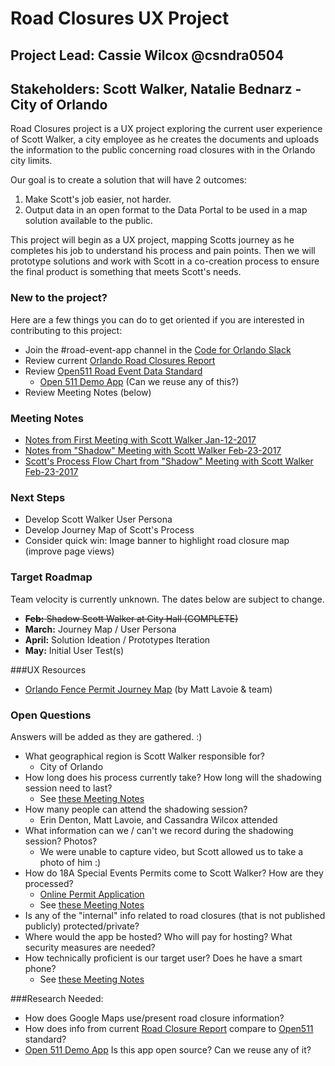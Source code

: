 # Road Closures UX Project
## Project Lead: Cassie Wilcox @csndra0504
## Stakeholders: Scott Walker, Natalie Bednarz - City of Orlando


Road Closures project is a UX project exploring the current user experience of Scott Walker, a city employee as he creates the documents and uploads the information to the public concerning road closures with in the Orlando city limits. 

Our goal is to create a solution that will have 2 outcomes:


1. Make Scott's job easier, not harder. 
2. Output data in an open format to the Data Portal to be used in a map solution available to the public. 

This project will begin as a UX project, mapping Scotts journey as he completes his job to understand his process and pain points. Then we will prototype solutions and work with Scott in a co-creation process to ensure the final product is something that meets Scott's needs.

### New to the project?
Here are a few things you can do to get oriented if you are interested in contributing to this project:

* Join the #road-event-app channel in the [Code for Orlando Slack](https://codefororlando.herokuapp.com/)
* Review current [Orlando Road Closures Report](http://www.cityoforlando.net/roadclosure/)
* Review [Open511 Road Event Data Standard](http://www.open511.org/documentation/1.0/root.html)
    * [Open 511 Demo App](https://demo.open511.org/map/) (Can we reuse any of this?)
* Review Meeting Notes (below)

### Meeting Notes

+ [Notes from First Meeting with Scott Walker Jan-12-2017](https://docs.google.com/document/d/14Nm5El-pI-Q93iQZcr3UPixIdDU7GfKVJOiVM2v5uPw/edit?usp=sharing)
+ [Notes from "Shadow" Meeting with Scott Walker Feb-23-2017](https://docs.google.com/document/d/1JV6v_skqq344i2kqKwC8ZAnq4z-eJafa9Yh3HOtDc-E/edit?usp=sharing)
+ [Scott's Process Flow Chart from "Shadow" Meeting with Scott Walker Feb-23-2017](https://docs.google.com/drawings/d/1SdLirgw5QuIlh198lMYEivAQ0suQsMSiWO5vP6JSs30/edit)

### Next Steps
+ Develop Scott Walker User Persona
+ Develop Journey Map of Scott's Process
+ Consider quick win: Image banner to highlight road closure map (improve page views)

### Target Roadmap
Team velocity is currently unknown. The dates below are subject to change.
* ~~**Feb:** Shadow Scott Walker at City Hall (COMPLETE)~~
* **March:** Journey Map / User Persona
* **April:** Solution Ideation / Prototypes Iteration
* **May:** Initial User Test(s)

###UX Resources
* [Orlando Fence Permit Journey Map](https://drive.google.com/open?id=0B2c8YrMvp6h1V2lCaWM1QW5MdlU) (by Matt Lavoie & team)

### Open Questions

Answers will be added as they are gathered. :)

* What geographical region is Scott Walker responsible for?
  * City of Orlando
* How long does his process currently take? How long will the shadowing session need to last?
    * See [these Meeting Notes](https://docs.google.com/document/d/1JV6v_skqq344i2kqKwC8ZAnq4z-eJafa9Yh3HOtDc-E/edit?usp=sharing)
* How many people can attend the shadowing session?
    * Erin Denton, Matt Lavoie, and Cassandra Wilcox attended
* What information can we / can't we record during the shadowing session? Photos?
    * We were unable to capture video, but Scott allowed us to take a photo of him :)
* How do 18A Special Events Permits come to Scott Walker? How are they processed?
    * [Online Permit Application](https://app.mygov.us/task/city/cityhome.php?cityname=367)
    * See [these Meeting Notes](https://docs.google.com/document/d/1JV6v_skqq344i2kqKwC8ZAnq4z-eJafa9Yh3HOtDc-E/edit?usp=sharing)
* Is any of the "internal" info related to road closures (that is not published publicly) protected/private?
* Where would the app be hosted? Who will pay for hosting? What security measures are needed?
* How technically proficient is our target user? Does he have a smart phone?
    * See [these Meeting Notes](https://docs.google.com/document/d/1JV6v_skqq344i2kqKwC8ZAnq4z-eJafa9Yh3HOtDc-E/edit?usp=sharing)

###Research Needed:

* How does Google Maps use/present road closure information?
* How does info from current [Road Closure Report](http://www.cityoforlando.net/roadclosure/) compare to [Open511](http://www.open511.org/) standard?
* [Open 511 Demo App](https://demo.open511.org/map/) Is this app open source? Can we reuse any of it?
